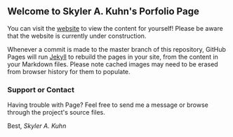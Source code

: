 ## Welcome to Skyler A. Kuhn's Porfolio Page

You can visit the [website](https://skchronicles.github.io) to view the content for yourself! Please be aware that the website is currently under construction.

Whenever a commit is made to the master branch of this repository, GitHub Pages will run [Jekyll](https://jekyllrb.com/) to rebuild the pages in your site, from the content in your Markdown files. Please note cached images may need to be erased from browser history for them
to populate.

### Support or Contact

Having trouble with Page? Feel free to send me a message or browse through the project's source files.

Best,
*Skyler A. Kuhn*
